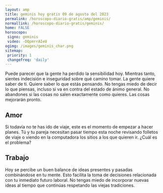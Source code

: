 ```yaml
---
layout: amp
title: geminis hoy gratis 09 de agosto del 2023 
permalink: /horoscopo-diario-gratis/amp/geminis/
normallink: /horoscopo-diario-gratis/geminis/
home: FALSE
horoscopo:
 signo: geminis
 video: -DQpmrrAIeU
ogimg: /images/geminis_char.png
sitemap:
 priority: 1
 changefreq: 'daily'
---
```



Puede parecer que la gente ha perdido la sensibilidad hoy. Mientras tanto, sientes indecisión e inseguridad sobre qué camino tomar. La gente quiere saber de ti. Quiere saber lo que estás pensando. No tengas miedo de decir lo que piensas, incluso si va en contra del estado de ánimo general. No abandones si las cosas no salen exactamente como quieres. Las cosas mejorarán pronto.

## Amor

Si todavía no te has ido de viaje, este es el momento de empezar a hacer planes. Tú y tu pareja necesitan pasar tiempo esta noche revisando folletos de viaje o viendo en la computadora los sitios a los que quieren ir. ¿Cuál es el problema?

## Trabajo

Hoy se percibe un buen balance de ideas presentes y pasadas combinándose en tu mente. Esto facilita la toma de decisiones relacionada con tu inmediato futuro laboral. No tengas miedo de incorporar nuevas ideas al tiempo que continúas respetando las viejas tradiciones.